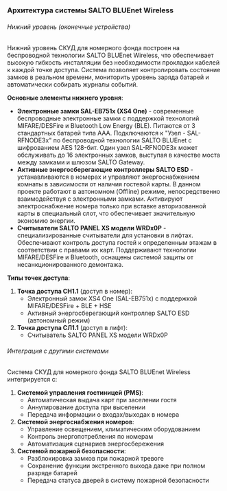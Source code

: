 ### Архитектура системы SALTO BLUEnet Wireless
###### Нижний уровень (оконечные устройства)

Нижний уровень СКУД для номерного фонда построен на беспроводной технологии SALTO BLUEnet Wireless, что обеспечивает высокую гибкость инсталляции без необходимости прокладки кабелей к каждой точке доступа. Система позволяет контролировать состояние замков в реальном времени, мониторить уровень заряда батарей и автоматически собирать журналы событий.

**Основные элементы нижнего уровня**:

- **Электронные замки SAL-EB751x (XS4 One)** - современные беспроводные электронные замки с поддержкой технологий MIFARE/DESFire и Bluetooth Low Energy (BLE). Питаются от 3 стандартных батарей типа AAA. Подключаются к "Узел - SAL-RFNODE3x" по беспроводной технологии SALTO BLUEnet с шифрованием AES 128-бит. Один узел SAL-RFNODE3x может обслуживать до 16 электронных замков, выступая в качестве моста между замками и шлюзом SALTO Gateway.
- **Активные энергосберегающие контроллеры SALTO ESD** - устанавливаются в номерах и управляют энергоснабжением комнаты в зависимости от наличия гостевой карты. В данном проекте работают в автономном (Offline) режиме, непосредственно взаимодействуя с электронными замками. Активируют электроснабжение номера только при вставке авторизованной карты в специальный слот, что обеспечивает значительную экономию энергии.
- **Считыватели SALTO PANEL XS модели WRDх0P** - специализированные считыватели для установки в лифтах. Обеспечивают контроль доступа гостей к определенным этажам в соответствии с правами их карт. Поддерживают технологии MIFARE/DESFire и Bluetooth, оснащены системой защиты от несанкционированного демонтажа.

**Типы точек доступа**:

1. **Точка доступа СН1.1** (доступ в номер):
    - Электронный замок XS4 One (SAL-EB751x) с поддержкой MIFARE/DESFire + BLE + HSE
    - Активный энергосберегающий контроллер SALTO ESD (автономный режим)
2. **Точка доступа СЛ1.1** (доступ в лифт):
    - Считыватель SALTO PANEL XS модели WRDх0P

###### Интеграция с другими системами

Система СКУД для номерного фонда SALTO BLUEnet Wireless интегрируется с:

1. **Системой управления гостиницей (PMS)**:
    - Автоматическая выдача карт при заселении гостя
    - Аннулирование доступа при выселении
    - Передача информации о входах/выходах в номера
2. **Системой энергоснабжения номеров**:
    - Управление освещением, климатическим оборудованием
    - Контроль энергопотребления по номерам
    - Автоматизация сценариев энергосбережения
3. **Системой пожарной безопасности**:
    - Разблокировка замков при пожарной тревоге
    - Сохранение функции экстренного выхода даже при полном разряде батарей
    - Передача статуса дверей в систему пожарной безопасности